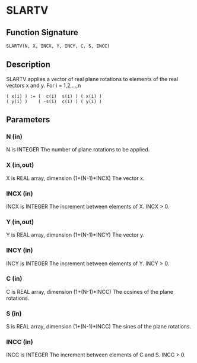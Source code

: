 # SLARTV

## Function Signature

```fortran
SLARTV(N, X, INCX, Y, INCY, C, S, INCC)
```

## Description


 SLARTV applies a vector of real plane rotations to elements of the
 real vectors x and y. For i = 1,2,...,n

    ( x(i) ) := (  c(i)  s(i) ) ( x(i) )
    ( y(i) )    ( -s(i)  c(i) ) ( y(i) )

## Parameters

### N (in)

N is INTEGER The number of plane rotations to be applied.

### X (in,out)

X is REAL array, dimension (1+(N-1)*INCX) The vector x.

### INCX (in)

INCX is INTEGER The increment between elements of X. INCX > 0.

### Y (in,out)

Y is REAL array, dimension (1+(N-1)*INCY) The vector y.

### INCY (in)

INCY is INTEGER The increment between elements of Y. INCY > 0.

### C (in)

C is REAL array, dimension (1+(N-1)*INCC) The cosines of the plane rotations.

### S (in)

S is REAL array, dimension (1+(N-1)*INCC) The sines of the plane rotations.

### INCC (in)

INCC is INTEGER The increment between elements of C and S. INCC > 0.

